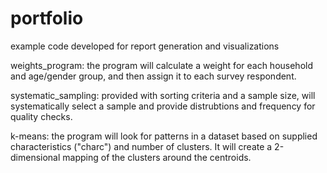 # portfolio
example code developed for report generation and visualizations

weights_program: the program will calculate a weight for each household and age/gender group, and then assign it to each survey respondent.

systematic_sampling: provided with sorting criteria and a sample size, will systematically select a sample and provide distrubtions and frequency for quality checks.

k-means: the program will look for patterns in a dataset based on supplied characteristics ("charc") and number of clusters. It will create a 2-dimensional mapping of the clusters around the centroids.

